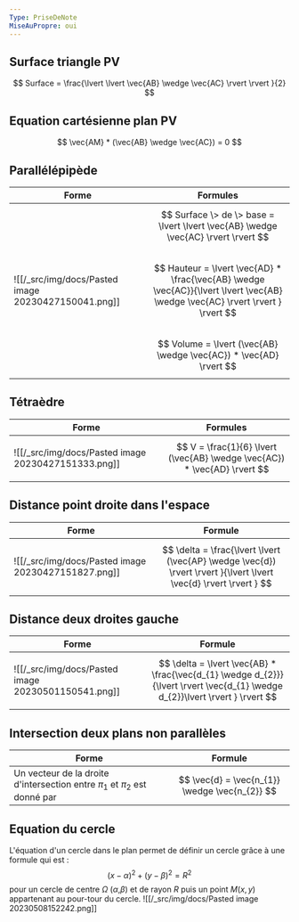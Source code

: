 ```yaml
---
Type: PriseDeNote
MiseAuPropre: oui
---
```


## Surface triangle PV
$$
Surface = \frac{\lvert \lvert \vec{AB} \wedge \vec{AC} \rvert  \rvert }{2}
$$
## Equation cartésienne plan PV
$$
\vec{AM} * (\vec{AB} \wedge \vec{AC}) = 0
$$
## Parallélépipède

|Forme|Formules|
|---|---|
|![[/_src/img/docs/Pasted image 20230427150041.png]]|$$ Surface \> de \> base = \lvert \lvert \vec{AB} \wedge \vec{AC} \rvert  \rvert $$ <br> $$ Hauteur = \lvert \vec{AD} * \frac{\vec{AB} \wedge \vec{AC}}{\lvert \lvert \vec{AB} \wedge \vec{AC} \rvert  \rvert } \rvert $$ <br> $$ Volume = \lvert (\vec{AB} \wedge \vec{AC}) * \vec{AD} \rvert $$|

## Tétraèdre

|Forme|Formules|
|--|--|
|![[/_src/img/docs/Pasted image 20230427151333.png]]|$$ V = \frac{1}{6} \lvert (\vec{AB} \wedge \vec{AC}) * \vec{AD} \rvert  $$|

## Distance point droite dans l'espace

|Forme|Formule|
|--|--|
|![[/_src/img/docs/Pasted image 20230427151827.png]]|$$ \delta = \frac{\lvert \lvert (\vec{AP} \wedge \vec{d}) \rvert  \rvert }{\lvert \lvert \vec{d} \rvert  \rvert } $$|

## Distance deux droites gauche

|Forme|Formule|
|--|--|
|![[/_src/img/docs/Pasted image 20230501150541.png]]|$$ \delta = \lvert \vec{AB} * \frac{\vec{d_{1} \wedge d_{2}}}{\lvert  \rvert \vec{d_{1} \wedge d_{2}}\lvert  \rvert } \rvert  $$|

## Intersection deux plans non parallèles

|Forme|Formule|
|--|--|
|Un vecteur de la droite d'intersection entre $\pi_{1}$ et $\pi_{2}$ est donné par |$$ \vec{d} = \vec{n_{1}} \wedge \vec{n_{2}} $$|

## Equation du cercle
L'équation d'un cercle dans le plan permet de définir un cercle grâce à une formule qui est : 
$$
(x-\alpha)^2 + (y-\beta)^2 = R^2
$$
pour un cercle de centre $\Omega$ ($\alpha$,$\beta$) et de rayon $R$ puis un point $M(x,y)$ appartenant au pour-tour du cercle.
![[/_src/img/docs/Pasted image 20230508152242.png]]